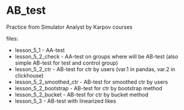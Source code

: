 # AB_test
Practice from Simulator Analyst by Karpov courses

files:
- lesson_5_1 - AA-test
- lesson_5_2_check - AA-test on groups where will be AB-test (also simple AB-test for test and control group)
- lesson_5_2_ctr - AB-test for ctr by users (var.1 in pandas, var.2 in clickhouse)
- lesson_5_2_smoothed_ctr - AB-test for smoothed ctr by users
- lesson_5_2_bootstrap - AB-test for ctr by bootstrap method
- lesson_5_2_bucket - AB-test  for ctr by bucket method
- lesson_5_3 - AB-test with linearized likes
